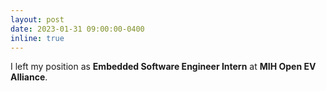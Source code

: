 ```yaml
---
layout: post
date: 2023-01-31 09:00:00-0400
inline: true
---
```


I left my position as **Embedded Software Engineer Intern** at **MIH Open EV Alliance**. 

